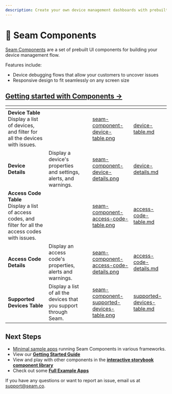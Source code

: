 ```yaml
---
description: Create your own device management dashboards with prebuilt UI components.
---
```


# 🧱 Seam Components

[Seam Components](https://github.com/seamapi/react) are a set of prebuilt UI components for building your device management flow.

Features include:

* Device debugging flows that allow your customers to uncover issues
* Responsive design to fit seamlessly on any screen size

## [Getting started with Components ->](get-started-with-client-side-components.md)

<table data-card-size="large" data-view="cards"><thead><tr><th></th><th></th><th></th><th data-hidden data-card-cover data-type="files"></th><th data-hidden data-card-target data-type="content-ref"></th></tr></thead><tbody><tr><td><strong>Device Table</strong><br>Display a list of devices, and filter for all the devices with issues.</td><td></td><td></td><td><a href="../../.gitbook/assets/seam-component-device-table.png">seam-component-device-table.png</a></td><td><a href="../react-components/device-table.md">device-table.md</a></td></tr><tr><td><strong>Device Details</strong></td><td>Display a device's properties and settings, alerts, and warnings.</td><td></td><td><a href="../../.gitbook/assets/seam-component-device-details.png">seam-component-device-details.png</a></td><td><a href="../react-components/device-details.md">device-details.md</a></td></tr><tr><td><strong>Access Code Table</strong><br>Display a list of access codes, and filter for all the access codes with issues.</td><td></td><td></td><td><a href="../../.gitbook/assets/seam-component-access-code-table.png">seam-component-access-code-table.png</a></td><td><a href="../react-components/access-code-table.md">access-code-table.md</a></td></tr><tr><td><strong>Access Code Details</strong></td><td>Display an access code's properties, alerts and warnings.</td><td></td><td><a href="../../.gitbook/assets/seam-component-access-code-details.png">seam-component-access-code-details.png</a></td><td><a href="../react-components/access-code-details.md">access-code-details.md</a></td></tr><tr><td><strong>Supported Devices Table</strong></td><td>Display a list of all the devices that you support through Seam.</td><td></td><td><a href="../../.gitbook/assets/seam-component-supported-devices-table.png">seam-component-supported-devices-table.png</a></td><td><a href="../react-components/supported-devices-table.md">supported-devices-table.md</a></td></tr></tbody></table>

## Next Steps

* [Minimal sample apps](https://github.com/seamapi/seam-components-sample-apps) running Seam Components in various frameworks.
* View our [**Getting Started Guide**](get-started-with-client-side-components.md)
* View and play with other components in the [**interactive storybook component library**](https://react.seam.co/)
* Check out some [**Full Example Apps**](https://github.com/seamapi/react/tree/main/examples)

If you have any questions or want to report an issue, email us at [support@seam.co](mailto:support@seam.co).
